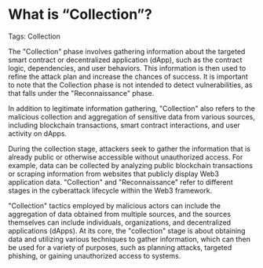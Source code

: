 # What is “Collection”?

Tags: Collection

The "Collection" phase involves gathering information about the targeted smart contract or decentralized application (dApp), such as the contract logic, dependencies, and user behaviors. This information is then used to refine the attack plan and increase the chances of success. It is important to note that the Collection phase is not intended to detect vulnerabilities, as that falls under the "Reconnaissance" phase.

In addition to legitimate information gathering, "Collection" also refers to the malicious collection and aggregation of sensitive data from various sources, including blockchain transactions, smart contract interactions, and user activity on dApps.

During the collection stage, attackers seek to gather the information that is already public or otherwise accessible without unauthorized access. For example, data can be collected by analyzing public blockchain transactions or scraping information from websites that publicly display Web3 application data. "Collection" and "Reconnaissance" refer to different stages in the cyberattack lifecycle within the Web3 framework.

"Collection" tactics employed by malicious actors can include the aggregation of data obtained from multiple sources, and the sources themselves can include individuals, organizations, and decentralized applications (dApps). At its core, the "collection" stage is about obtaining data and utilizing various techniques to gather information, which can then be used for a variety of purposes, such as planning attacks, targeted phishing, or gaining unauthorized access to systems.